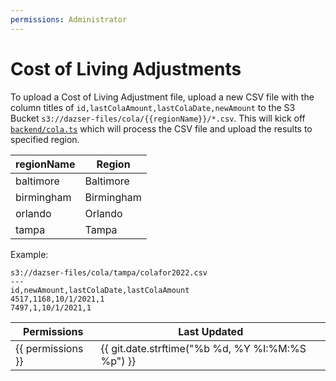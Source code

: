 ```yaml
---
permissions: Administrator
---
```

# Cost of Living Adjustments
To upload a Cost of Living Adjustment file, upload a new CSV file with the column titles of
`id,lastColaAmount,lastColaDate,newAmount` to the S3 Bucket `s3://dazser-files/cola/{{regionName}}/*.csv`. This will
kick off [`backend/cola.ts`](https://github.com/DAZSER/backend/blob/master/src/cola.ts) which will process the
CSV file and upload the results to specified region.

| regionName | Region     |
| ---------- | ---------- |
| baltimore  | Baltimore  |
| birmingham | Birmingham |
| orlando    | Orlando    |
| tampa      | Tampa      |


Example:
```
s3://dazser-files/cola/tampa/colafor2022.csv
---
id,newAmount,lastColaDate,lastColaAmount
4517,1168,10/1/2021,1
7497,1,10/1/2021,1
```
Permissions | Last Updated
--- | ---
{{ permissions }} | {{ git.date.strftime("%b %d, %Y %I:%M:%S %p") }}
